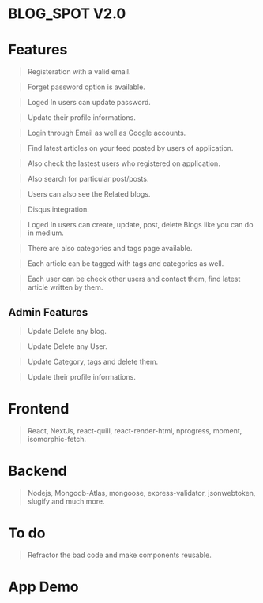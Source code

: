 # BLOG_SPOT V2.0

# Features 

> Registeration with a valid email.

> Forget password option is available.

> Loged In users can update password.

> Update their profile informations.

> Login through Email as well as Google accounts.
 
> Find latest articles on your feed posted by users of application.
 
> Also check the lastest users who registered on application.

> Also search for particular post/posts.

> Users can also see the Related blogs.

> Disqus integration.

> Loged In users can create, update, post, delete Blogs like you can do in medium.

> There are also categories and tags page available. 

> Each article can be tagged with tags and categories as well.

> Each user can be check other users and contact them, find latest article written by them.

## Admin Features

> Update Delete any blog.

> Update Delete any User.

> Update Category, tags and delete them.

> Update their profile informations.

# Frontend 

> React, NextJs, react-quill, react-render-html, nprogress, moment, isomorphic-fetch.

# Backend 

> Nodejs, Mongodb-Atlas, mongoose, express-validator, jsonwebtoken, slugify and much more.

# To do

> Refractor the bad code and make components reusable.


# App Demo


